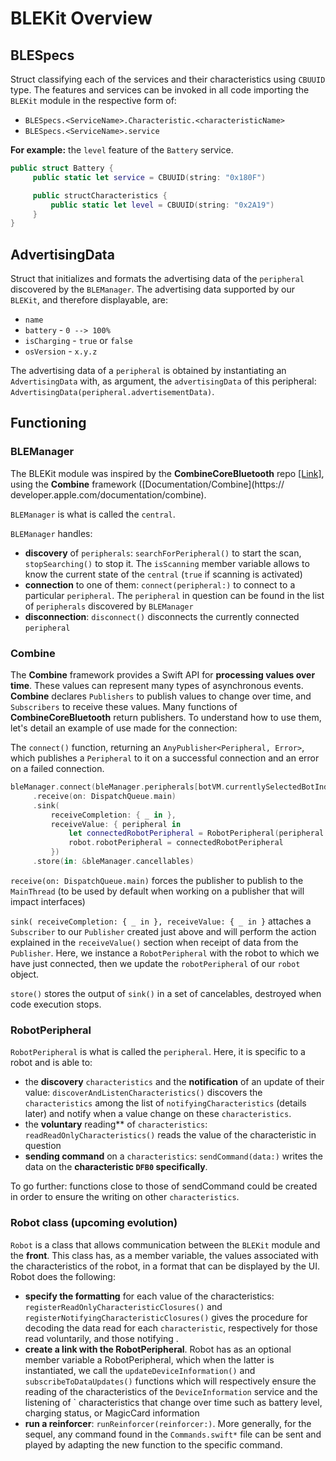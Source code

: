 # BLEKit Overview

## BLESpecs

Struct classifying each of the services and their characteristics using `CBUUID` type.
The features and services can be invoked in all code importing the `BLEKit` module in the respective form of:

- `BLESpecs.<ServiceName>.Characteristic.<characteristicName>`
- `BLESpecs.<ServiceName>.service`

**For example:** the `level` feature of the `Battery` service.

```swift
public struct Battery {
     public static let service = CBUUID(string: "0x180F")

     public structCharacteristics {
         public static let level = CBUUID(string: "0x2A19")
     }
}
```

## AdvertisingData

Struct that initializes and formats the advertising data of the `peripheral` discovered by the `BLEManager`.
The advertising data supported by our `BLEKit`, and therefore displayable, are:

- `name`
- `battery` - `0 --> 100%`
- `isCharging` - `true` or `false`
- `osVersion` - `x.y.z`

The advertising data of a `peripheral` is obtained by instantiating an `AdvertisingData` with, as argument, the `advertisingData` of this peripheral: `AdvertisingData(peripheral.advertisementData)`.

## Functioning

### BLEManager

The BLEKit module was inspired by the **CombineCoreBluetooth** repo [[Link]](https://github.com/StarryInternet/CombineCoreBluetooth), using the **Combine** framework ([Documentation/Combine](https:// developer.apple.com/documentation/combine).

`BLEManager` is what is called the `central`.

`BLEManager` handles:

- **discovery** of `peripherals`: `searchForPeripheral()` to start the scan, `stopSearching()` to stop it. The `isScanning` member variable allows to know the current state of the `central` (`true` if scanning is activated)
- **connection** to one of them: `connect(peripheral:)` to connect to a particular `peripheral`. The `peripheral` in question can be found in the list of `peripherals` discovered by `BLEManager`
- **disconnection**: `disconnect()` disconnects the currently connected `peripheral`

### Combine

The **Combine** framework provides a Swift API for **processing values over time**. These values can represent many types of asynchronous events. **Combine** declares `Publishers` to publish values to change over time, and `Subscribers` to receive these values.
Many functions of **CombineCoreBluetooth** return publishers. To understand how to use them, let's detail an example of use made for the connection:

The `connect()` function, returning an `AnyPublisher<Peripheral, Error>`, which publishes a `Peripheral` to it on a successful connection and an error on a failed connection.

```swift
bleManager.connect(bleManager.peripherals[botVM.currentlySelectedBotIndex!])
     .receive(on: DispatchQueue.main)
     .sink(
         receiveCompletion: { _ in },
         receiveValue: { peripheral in
             let connectedRobotPeripheral = RobotPeripheral(peripheral: peripheral)
             robot.robotPeripheral = connectedRobotPeripheral
         })
     .store(in: &bleManager.cancellables)
```

`receive(on: DispatchQueue.main)` forces the publisher to publish to the `MainThread` (to be used by default when working on a publisher that will impact interfaces)

`sink( receiveCompletion: { _ in }, receiveValue: { _ in }` attaches a `Subscriber` to our `Publisher` created just above and will perform the action explained in the `receiveValue()` section when receipt of data from the `Publisher`.
Here, we instance a `RobotPeripheral` with the robot to which we have just connected, then we update the `robotPeripheral` of our `robot` object.

`store()` stores the output of `sink()` in a set of cancelables, destroyed when code execution stops.

### RobotPeripheral

`RobotPeripheral` is what is called the `peripheral`. Here, it is specific to a robot and is able to:

- the **discovery** `characteristics` and the **notification** of an update of their value: `discoverAndListenCharacteristics()` discovers the `characteristics` among the list of `notifyingCharacteristics` (details later) and notify when a value change on these `characteristics`.
- the **voluntary** reading** of `characteristics`: `readReadOnlyCharacteristics()` reads the value of the characteristic in question
- **sending command** on a `characteristics`: `sendCommand(data:)` writes the data on the **characteristic `DFB0` specifically**.

To go further: functions close to those of sendCommand could be created in order to ensure the writing on other `characteristics`.

### Robot class (upcoming evolution)

`Robot` is a class that allows communication between the `BLEKit` module and the **front**. This class has, as a member variable, the values associated with the characteristics of the robot, in a format that can be displayed by the UI. Robot does the following:

- **specify the formatting** for each value of the characteristics: `registerReadOnlyCharacteristicClosures()` and `registerNotifyingCharacteristicClosures()` gives the procedure for decoding the data read for each `characteristic`, respectively for those read voluntarily, and those notifying .
- **create a link with the RobotPeripheral**. Robot has as an optional member variable a RobotPeripheral, which when the latter is instantiated, we call the `updateDeviceInformation()` and `subscribeToDataUpdates()` functions which will respectively ensure the reading of the characteristics of the `DeviceInformation` service and the listening of ` characteristics that change over time such as battery level, charging status, or MagicCard information
- **run a reinforcer**: `runReinforcer(reinforcer:)`. More generally, for the sequel, any command found in the `Commands.swift*` file can be sent and played by adapting the new function to the specific command.

